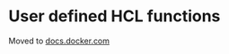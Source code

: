 # User defined HCL functions

Moved to [docs.docker.com](https://docs.docker.com/build/customize/bake/hcl-funcs)
